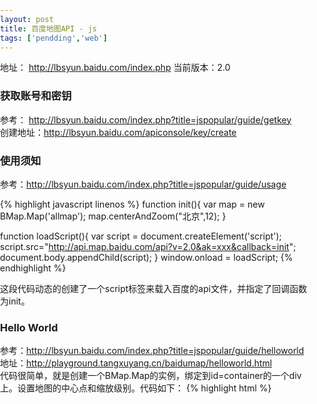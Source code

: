 ```yaml
---
layout: post
title: 百度地图API - js
tags: ['pendding','web']
---
```


地址： http://lbsyun.baidu.com/index.php
当前版本：2.0

### 获取账号和密钥
参考： http://lbsyun.baidu.com/index.php?title=jspopular/guide/getkey  
创建地址：http://lbsyun.baidu.com/apiconsole/key/create

### 使用须知
参考：http://lbsyun.baidu.com/index.php?title=jspopular/guide/usage

{% highlight javascript linenos %}
function init(){
    var map = new BMap.Map('allmap');
    map.centerAndZoom("北京",12);
}

function loadScript(){
    var script = document.createElement('script');
    script.src="http://api.map.baidu.com/api?v=2.0&ak=xxx&callback=init";
    document.body.appendChild(script);
}
window.onload = loadScript;
{% endhighlight %}

这段代码动态的创建了一个script标签来载入百度的api文件，并指定了回调函数为init。  


### Hello World
参考：http://lbsyun.baidu.com/index.php?title=jspopular/guide/helloworld
地址：http://playground.tangxuyang.cn/baidumap/helloworld.html  
代码很简单，就是创建一个BMap.Map的实例，绑定到id=container的一个div上。设置地图的中心点和缩放级别。代码如下：
{% highlight html %}
<!DOCTYPE html>
<html>
    <head>
        <title>Hello world</title>
        <meta name="viewport" content="initial-scale=1.0, user-scalbale=no">
        <style>
            html, body {
                height: 100%;
                margin: 0;
                padding: 0;
            }
            #container {
                height: 100%;
            }
        </style>
        <script src="http://api.map.baidu.com/api?v=2.0&ak=xxx"></script>
    </head>
    <body>
        <div id="container"></div>
        <script>
            var map = new BMap.Map('container');
            var point = new BMap.Point(116.404, 39.915);
            map.centerAndZoom(point, 11);            
        </script>
    </body>
</html>
{% endhighlight %}

### 坐标转换说明
参考：http://lbsyun.baidu.com/index.php?title=jspopular/guide/coorinfo

### 地图展示
参考：http://lbsyun.baidu.com/index.php?title=jspopular/guide/show  
跟Hello World的代码相同，只是开启了滚轮缩放功能！  
map.enableScrollWheelZoom(true);

### 添加控件
参考：http://lbsyun.baidu.com/index.php?title=jspopular/guide/widget  
通过map.addControl来添加控件

{% highlight html %}
var map = new BMap.Map("container");
map.centerAndZoom(new BMap.Point(116.404, 39.915), 11);
map.addControl(new BMap.NavigationControl());

map.addControl(new BMap.ScaleControl());
map.addControl(new BMap.OverviewMapControl());
map.addControl(new BMap.MapTypeControl());
map.setCurrentCity("北京");
{% endhighlight %}

创建组件时可以指定参数anchor和offset。  
anchor值:  
- BMAP_ANCHOR_TOP_LEFT
- BMAP_ANCHOR_TOP_RIGHT
- BMAP_ANCHOR_BOTTOM_LEFT
- BMAP_ANCHOR_BOTTOM_RIGHT

offset是一个BMap.Size的对象。  

有的控件 还提供了type字段来构造，比如BMap.NavigationControl：  
- BMAP_NAVIGATION_CONTROL_LARGE
- BMAP_NAVIGATION_CONTROL_SMALL
- BMAP_NAVIGATION_CONTROL_PAN
- BMAP_NAVIGATION_CONTROL_ZOOM

#### 自定义控件
自定义组件要继承自Control。需要有两个属性defaultAnchor和defaultOffset来控制控件的位置。
{% highlight javascript %}
function ZoomControl(){
    this.defaultOffset = BMAP_ANCHOR_TOP_LEFT;
    this.defaultOffset = new BMap.Size(10, 10);
}

ZoomControl.prototype = new BMap.Control();
{% endhighlight %}

当调用addControl添加控件时，会调用控件的initialize方法来初始化控件，因此需要给自定义控件提供initialize方法。  
{% highlight javascript %}
ZoomControl.prototype.initialize = function(map){
  var div = document.createElement('div');
  div.appendChild(document.createTextNode('放大2级'));
  div.style.cursor = "pointer";
  div.style.border = "1px solid gray";
  div.style.backgroundColor = "white";

  div.onclick = function(e){
    map.zoomTo(map.getZoom() + 2);    
  };

  map.getContainer().appendChild(div);
  return div;
};
{% endhighlight %}

又学到三个BMap.Map实例的方法：map.ZoomTo、map.getZoom和map.getContainer  
演示：http://playground.tangxuyang.cn/baidumap/customControl.html

### 个性化地图
参考：http://lbsyun.baidu.com/index.php?title=jspopular/guide/custom
- setMapStyle  
- 自己编辑 http://lbsyun.baidu.com/img-editor.html

### 绘制标注
参考：http://lbsyun.baidu.com/index.php?title=jspopular/guide/mark
覆盖物：标注、信息窗口和图层  
map.addOverlay添加覆盖物，map.removeOverlay移除覆盖物  
{% highlight javascript %}
var map = new BMap.Map("container");
var point = new BMap.Point(116.404, 39.915);
map.centerAndZoom(point, 11);
var marker = new BMap.Marker(point);
map.addOverlay(marker);
{% endhighlight %}

Marker的构造除了接收一个点，还可以接收一个Icon对象，就是可以自定义标注的图标。  
{% highlight jsvascript %}
var icon = new BMap.Icon("markers.png", new BMap.Size(23,25), {
    anchor: new BMap.Size(10, 25),
    imageOffset: new BMap.Size(0, 0);
});
{% endhighlight %}


还可以监听事件, marker.addEventListener("click", function(){...});  

还可让标注可拖拽, marker.enableDragging()。这样就可以监听marker.addEventListener('dragged', function(e){ e.point.lng 和 e.point.lat });

#### 标注折线
参考： http://lbsyun.baidu.com/index.php?title=jspopular/guide/custom-markers
{% highlight javascript %}
var polyline = new BMap.PolyLine([
    new BMap.Point(116,399, 39.910),
    new BMap.Point(116.405, 39.920)
],{
    strokeColor: "blue", strokeWeight: 6, strokeOpacity: 0.5
});

map.addOverplay(polyline);
{% endhighlight %}

#### 自定义标注
要继承BMap.Overlay。。  

{% highlight javascript %}
//定义构造，并继承Overlay
function SquareOverlay(center, length, color) {
    this._center = center;
    this._length = length;
    this._color = color;
}

SquareOverlay.prototype = new BMap.Overlay();

//实现initialize方法，跟Control一样呀！
SquareOverlay.prototype.initialize = function(map) {
    this._map = map;
    var div = document.createElement('div');
    div.style.position = 'absolute';
    div.style.width = this._length + 'px';
    div.style.height = this._length + 'px';
    div.style.backgroundColor = this._color;

    map.getPanes().markerPane.appendChild(div);
    this._div = div;
    return div;
}

//实现draw方法
SquareOverlay.prototype.draw = function(){
    var position = this._map.pointToOverlayPixel(this._center);
    this._div.style.left = position.x - this._length/2 + 'px';
    this._div.style.top = position.y - this._length/2 + 'px';
}

SquareOverlay.prototype.show = function(){
    if(this._div){
        this._div.style.display = "";
    }
}

SquareOverlay.prototype.hide = function(){
    if(this._div){
        this._div.style.display = "none";
    }
}

var map = new BMap.Map('container');
var point = new BMap.Point(116.404, 39.915);
map.centerAndZoom(point);
var mySquare = new SquareOverlay(map.getCenter(), 100, "red");
map.addOverlay(mySquare);
{% endhighlight %}


### 信息窗口
InfoWindow  同一时刻只有一个信息窗口在地图上打开！  

{% highlight javascript %}
var opts = {
    width: 250,
    height: 100,
    title: 'hello world'
}

var infoWindow = new BMap.InfoWindow(' baidu map', opts);
map.openInfoWindow(infoWindow, map.getCenter());
{% endhighlight %}


### 叠加图层
参考：http://lbsyun.baidu.com/index.php?title=jspopular/guide/maplayer
{% highlight javascript %}
var traffic = new BMap.TrafficLayer();
map.addTileLayer(traffic);

//map.removeTileLayer(traffic);
{% endhighlight %}


### 自定义叠加层
参考： http://lbsyun.baidu.com/index.php?title=jspopular/guide/datalayer

- 经纬度球面坐标系
- 墨卡托平面坐标系
- 图块编号系统

{% highlight javascript %}

{% endhighlight %}